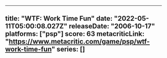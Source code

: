 
---
title: "WTF: Work Time Fun"
date: "2022-05-11T05:00:08.027Z"
releaseDate: "2006-10-17"
platforms: ["psp"]
score: 63
metacriticLink: "https://www.metacritic.com/game/psp/wtf-work-time-fun"
series: []
---
